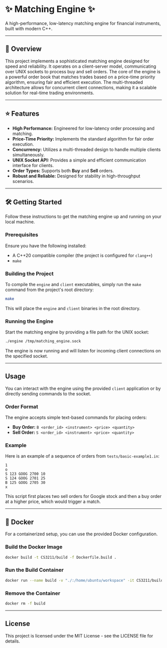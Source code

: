 # ✨ Matching Engine ✨

A high-performance, low-latency matching engine for financial instruments, built with modern C++.

-----

## 🚀 Overview

This project implements a sophisticated matching engine designed for speed and reliability. It operates on a client-server model, communicating over UNIX sockets to process buy and sell orders. The core of the engine is a powerful order book that matches trades based on a price-time priority algorithm, ensuring fair and efficient execution. The multi-threaded architecture allows for concurrent client connections, making it a scalable solution for real-time trading environments.

-----

## ⭐ Features

  * **High Performance:** Engineered for low-latency order processing and matching.
  * **Price-Time Priority:** Implements the standard algorithm for fair order execution.
  * **Concurrency:** Utilizes a multi-threaded design to handle multiple clients simultaneously.
  * **UNIX Socket API:** Provides a simple and efficient communication interface for clients.
  * **Order Types:** Supports both **Buy** and **Sell** orders.
  * **Robust and Reliable:** Designed for stability in high-throughput scenarios.

-----

## 🛠️ Getting Started

Follow these instructions to get the matching engine up and running on your local machine.

### Prerequisites

Ensure you have the following installed:

  * A C++20 compatible compiler (the project is configured for `clang++`)
  * `make`

### Building the Project

To compile the `engine` and `client` executables, simply run the `make` command from the project's root directory:

```sh
make
```

This will place the `engine` and `client` binaries in the root directory.

### Running the Engine

Start the matching engine by providing a file path for the UNIX socket:

```sh
./engine /tmp/matching_engine.sock
```

The engine is now running and will listen for incoming client connections on the specified socket.

-----

## Usage

You can interact with the engine using the provided `client` application or by directly sending commands to the socket.

### Order Format

The engine accepts simple text-based commands for placing orders:

  * **Buy Order:** `B <order_id> <instrument> <price> <quantity>`
  * **Sell Order:** `S <order_id> <instrument> <price> <quantity>`

### Example

Here is an example of a sequence of orders from `tests/basic-example1.in`:

```
1
o
S 123 GOOG 2700 10
S 124 GOOG 2701 25
B 125 GOOG 2705 30
x
```

This script first places two sell orders for Google stock and then a buy order at a higher price, which would trigger a match.

-----

## 🐳 Docker

For a containerized setup, you can use the provided Docker configuration.

### Build the Docker Image

```sh
docker build -t CS3211/build -f Dockerfile.build .
```

### Run the Build Container

```sh
docker run --name build -v "./:/home/ubuntu/workspace" -it CS3211/build
```

### Remove the Container

```sh
docker rm -f build
```

-----

## License

This project is licensed under the MIT License - see the LICENSE file for details.
